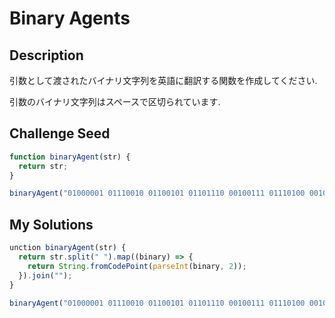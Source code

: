 # Binary Agents

## Description
引数として渡されたバイナリ文字列を英語に翻訳する関数を作成してください.

引数のバイナリ文字列はスペースで区切られています.

## Challenge Seed
```js
function binaryAgent(str) {
  return str;
}

binaryAgent("01000001 01110010 01100101 01101110 00100111 01110100 00100000 01100010 01101111 01101110 01100110 01101001 01110010 01100101 01110011 00100000 01100110 01110101 01101110 00100001 00111111");
```

## My Solutions
```js
unction binaryAgent(str) {
  return str.split(" ").map((binary) => {
    return String.fromCodePoint(parseInt(binary, 2));
  }).join("");
}

binaryAgent("01000001 01110010 01100101 01101110 00100111 01110100 00100000 01100010 01101111 01101110 01100110 01101001 01110010 01100101 01110011 00100000 01100110 01110101 01101110 00100001 00111111");
```